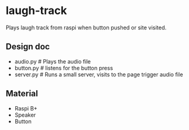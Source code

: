 # laugh-track
Plays laugh track from raspi when button pushed or site visited.


## Design doc
 - audio.py  # Plays the audio file
 - button.py # listens for the button press
 - server.py # Runs a small server, visits to the page trigger audio file


## Material
 - Raspi B+
 - Speaker
 - Button
